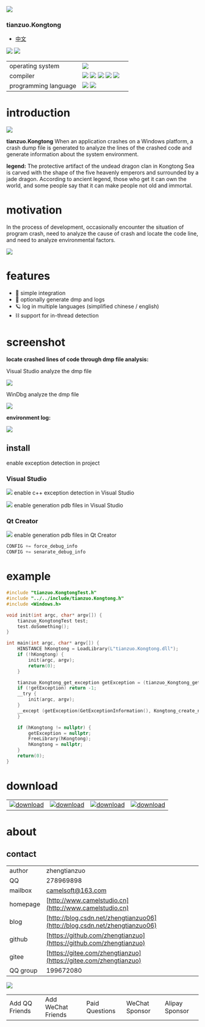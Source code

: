 
![](img/logo.png)

### tianzuo.Kongtong

* [中文](README.md)

![](https://img.shields.io/badge/release-1.0.0.0-blue.svg)
![](https://img.shields.io/badge/date-24.1.1-orange.svg)

||||
|--|--|--|
|operating system|![](https://img.shields.io/badge/os-windows_7+-blue.svg) ||
|compiler|![](https://img.shields.io/badge/c++-11-blue.svg) ![](https://img.shields.io/badge/msvc-14.0-blue.svg) ![](https://img.shields.io/badge/msvc-14.1-blue.svg) ![](https://img.shields.io/badge/msvc-14.2-blue.svg) ![](https://img.shields.io/badge/msvc-14.3-blue.svg) ||
|programming language|![](img/C.png) ![](img/C__.png)||
# introduction

![](img/alchemy_tianzuo.Kongtong.jpg)

**tianzuo.Kongtong** When an application crashes on a Windows platform, a crash dump file is generated to analyze the lines of the crashed code and generate information about the system environment.

**legend:**
The protective artifact of the undead dragon clan in Kongtong Sea is carved with the shape of the five heavenly emperors and surrounded by a jade dragon. According to ancient legend, those who get it can own the world, and some people say that it can make people not old and immortal.

# motivation
In the process of development, occasionally encounter the situation of program crash, need to analyze the cause of crash and locate the code line, and need to analyze environmental factors.

![](img_en/tianzuo.Kongtong.png)

# features

- 🧩 simple integration
- 📝 optionally generate dmp and logs
- 🪐 log in multiple languages (simplified chinese / english)
- ⛓  support for in-thread detection

# screenshot

**locate crashed lines of code through dmp file analysis:**

Visual Studio analyze the dmp file

![](img_en/screenshot.png)

WinDbg analyze the dmp file

![](img_en/screenshot2.png)

**environment log:**

![](img_en/screenshot3.png)

## install

enable exception detection in project

### Visual Studio

![](img_en/screenshot4.png)
enable c++ exception detection in Visual Studio

![](img_en/screenshot5.png)
enable generation pdb files in Visual Studio

### Qt Creator

![](img_en/screenshot6.png)
enable generation pdb files in Qt Creator

```cpp
CONFIG += force_debug_info
CONFIG += senarate_debug_info
```

# example

```cpp
#include "tianzuo.KongtongTest.h"
#include "../../include/tianzuo.Kongtong.h"
#include <Windows.h>

void init(int argc, char* argv[]) {
    tianzuo_KongtongTest test;
    test.doSomething();
}

int main(int argc, char* argv[]) {
    HINSTANCE hKongtong = LoadLibrary(L"tianzuo.Kongtong.dll");
    if (!hKongtong) {
        init(argc, argv);
        return(0);
    }

    tianzuo_Kongtong_get_exception getException = (tianzuo_Kongtong_get_exception)GetProcAddress(hKongtong, "Kongtong_get_exception");
    if (!getException) return -1;
    __try {
        init(argc, argv);
    }
    __except (getException(GetExceptionInformation(), Kongtong_create_normal, 0)) {
    }

    if (hKongtong != nullptr) {
        getException = nullptr;
        FreeLibrary(hKongtong);
        hKongtong = nullptr;
    }
    return(0);
}
```

# download

|||||
|--|--|--|--|
|[![download](img/com_btnGitHub.svg)](https://github.com/zhengtianzuo/tianzuo.Kongtong/releases)|[![download](img/com_btnGitee.svg)](https://gitee.com/zhengtianzuo/tianzuo.Kongtong/releases)|[![download](img/down_baidu.svg)](https://pan.baidu.com/s/1TnsGHWpFG_NFRrtkZsQcvA?pwd=1234)|[![download](img/down_weiyun.svg)](https://share.weiyun.com/euPExPUJ)|

# about
## contact

||||
|--|--|--|
|author|zhengtianzuo||
|QQ|278969898||
|mailbox|camelsoft@163.com||
|homepage|[http://www.camelstudio.cn](http://www.camelstudio.cn)||
|blog|[http://blog.csdn.net/zhengtianzuo06](http://blog.csdn.net/zhengtianzuo06)||
|github|[https://github.com/zhengtianzuo](https://github.com/zhengtianzuo)||
|gitee|[https://gitee.com/zhengtianzuo](https://gitee.com/zhengtianzuo)||
|QQ group|199672080||

![](img/allinone.png)

||||||
|--|--|--|--|--|
|Add QQ Friends|Add WeChat Friends|Paid Questions|WeChat Sponsor|Alipay Sponsor|




